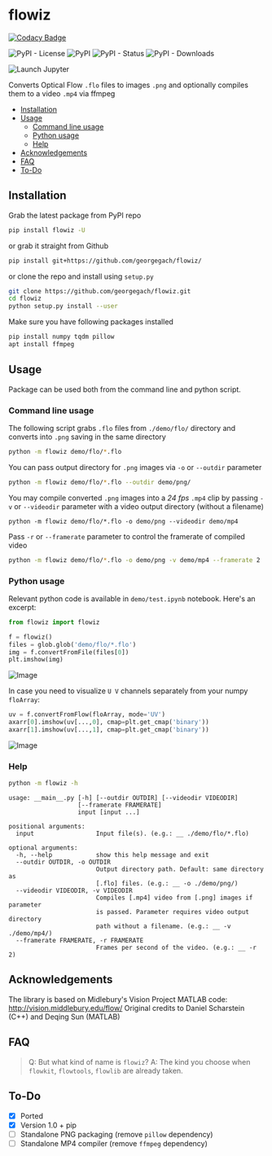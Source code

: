 # flowiz

[![Codacy Badge](https://api.codacy.com/project/badge/Grade/9a6f9554aa2644a682fac372d7d581f8)](https://app.codacy.com/app/georgegach/flowiz?utm_source=github.com&utm_medium=referral&utm_content=georgegach/flowiz&utm_campaign=Badge_Grade_Dashboard)

![PyPI - License](https://img.shields.io/pypi/l/flowiz.svg)
![PyPI](https://img.shields.io/pypi/v/flowiz.svg)
![PyPI - Status](https://img.shields.io/pypi/status/flowiz.svg)
![PyPI - Downloads](https://img.shields.io/pypi/dm/flowiz.svg?style=flat)

![Launch Jupyter](https://img.shields.io/static/v1.svg?label=launch&message=notebook&color=F37626&style=for-the-badge&logo=jupyter)

Converts Optical Flow `.flo` files to images `.png` and optionally compiles them to a video `.mp4` via ffmpeg

-   [Installation](#installation)
-   [Usage](#usage)
    -   [Command line usage](#command-line-usage)
    -   [Python usage](#python-usage)
    -   [Help](#help)
-   [Acknowledgements](#acknowledgements)
-   [FAQ](#faq)
-   [To-Do](#to-do)

## Installation

Grab the latest package from PyPI repo

```bash
pip install flowiz -U
```

or grab it straight from Github

```bash
pip install git+https://github.com/georgegach/flowiz/
```

or clone the repo and install using `setup.py`

```bash
git clone https://github.com/georgegach/flowiz.git
cd flowiz
python setup.py install --user
```

Make sure you have following packages installed

```bash
pip install numpy tqdm pillow
apt install ffmpeg
```

## Usage

Package can be used both from the command line and python script.

### Command line usage

The following script grabs `.flo` files from `./demo/flo/` directory and converts into `.png` saving in the same directory

```bash
python -m flowiz demo/flo/*.flo
```

You can pass output directory for `.png` images via `-o` or `--outdir` parameter

```bash
python -m flowiz demo/flo/*.flo --outdir demo/png/
```

You may compile converted `.png` images into a _24 fps_ `.mp4` clip by passing `-v` or `--videodir` parameter with a video output directory (without a filename)

    python -m flowiz demo/flo/*.flo -o demo/png --videodir demo/mp4

Pass `-r` or `--framerate` parameter to control the framerate of compiled video

```bash
python -m flowiz demo/flo/*.flo -o demo/png -v demo/mp4 --framerate 2
```

### Python usage

Relevant python code is available in `demo/test.ipynb` notebook. Here's an excerpt:

```python
from flowiz import flowiz

f = flowiz()
files = glob.glob('demo/flo/*.flo')
img = f.convertFromFile(files[0])
plt.imshow(img)
```

![Image](https://raw.githubusercontent.com/georgegach/flowiz/master/demo/png/frame_0001.flo.png)

In case you need to visualize `U V` channels separately from your numpy `floArray`:

```python
uv = f.convertFromFlow(floArray, mode='UV')
axarr[0].imshow(uv[...,0], cmap=plt.get_cmap('binary'))
axarr[1].imshow(uv[...,1], cmap=plt.get_cmap('binary'))
```

![Image](https://raw.githubusercontent.com/georgegach/flowiz/master/demo/_github_assets/uv_flows.png)

### Help

```bash
python -m flowiz -h
```

    usage: __main__.py [-h] [--outdir OUTDIR] [--videodir VIDEODIR]
                       [--framerate FRAMERATE]
                       input [input ...]

    positional arguments:
      input                 Input file(s). (e.g.: __ ./demo/flo/*.flo)

    optional arguments:
      -h, --help            show this help message and exit
      --outdir OUTDIR, -o OUTDIR
                            Output directory path. Default: same directory as
                            [.flo] files. (e.g.: __ -o ./demo/png/)
      --videodir VIDEODIR, -v VIDEODIR
                            Compiles [.mp4] video from [.png] images if parameter
                            is passed. Parameter requires video output directory
                            path without a filename. (e.g.: __ -v ./demo/mp4/)
      --framerate FRAMERATE, -r FRAMERATE
                            Frames per second of the video. (e.g.: __ -r 2)

## Acknowledgements

The library is based on Midlebury's Vision Project MATLAB code: <http://vision.middlebury.edu/flow/>
Original credits to Daniel Scharstein (C++) and Deqing Sun (MATLAB)

## FAQ

> Q: But what kind of name is `flowiz`?
> A: The kind you choose when `flowkit`, `flowtools`, `flowlib` are already taken.

## To-Do

-   [x] Ported
-   [x] Version 1.0 + pip
-   [ ] Standalone PNG packaging (remove `pillow` dependency)
-   [ ] Standalone MP4 compiler (remove `ffmpeg` dependency)

